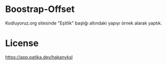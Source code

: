 # Boostrap-Offset
Kodluyoruz.org sitesinde "Eşitlik" başlığı altındaki yapıyı örnek alarak yaptık.
# License
https://app.patika.dev/hakanyksl
